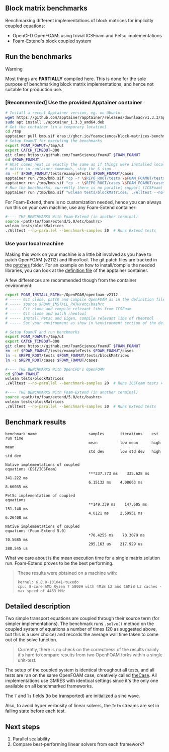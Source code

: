 ## Block matrix benchmarks

Benchmarking different implementations of block matrices for implicitly 
coupled equations:

- OpenCFD OpenFOAM: using trivial ICSFoam and Petsc implementations
- Foam-Extend's block coupled system

## Run the benchmarks

> [!WARNING]
> Most things are **PARTIALLY** compiled here. This is done for the sole purpose
> of benchmarking block matrix implementations, and hence not suitable for
> production use.

### [Recommended] Use the provided Apptainer container

```bash
# Install a recent Apptainer version, eg. on Ubuntu:
wget https://github.com/apptainer/apptainer/releases/download/v1.3.3/apptainer_1.3.3_amd64.deb
sudo apt install ./apptainer_1.3.3_amd64.deb
# Get the container [in a temporary location]
cd /tmp
apptainer pull bmb.sif oras://ghcr.io/foamscience/block-matrices-benchmark
# Setup foamUT for executing the benchmarks
export FOAM_FOAMUT=/tmp/ut
export CATCH_TIMEOUT=300
git clone https://github.com/FoamScience/foamUT $FOAM_FOAMUT
cd $FOAM_FOAMUT
# What comes next is exactly the same as if things were installed locally
# notice in container commands, skip the $ sign
rm -rf $FOAM_FOAMUT/tests/exampleTests $FOAM_FOAMUT/cases
apptainer run /tmp/bmb.sif "cp -r \$REPO_ROOT/tests \$FOAM_FOAMUT/tests/blockMatrices"
apptainer run /tmp/bmb.sif "cp -r \$REPO_ROOT/cases \$FOAM_FOAMUT/cases"
# Run the benchmarks, currently there is no parallel support (ICSFoam)
apptainer run /tmp/bmb.sif "wclean tests/blockMatrices; ./Alltest --no-parallel --benchmark-samples 20"
```

For Foam-Extend, there is no customization needed, hence you can always run this
on your own machine, use any Foam-Extend container:
```bash
#---- THE BENCHMARKS With Foam-Extend (in another terminal)
source <path/to/foam/extend/5.0/etc/bashrc>
wclean tests/blockMatrices
./Alltest --no-parallel --benchmark-samples 20  # Runs Extend tests
```

### Use your local machine

Making this work on your machine is a little bit involved as you have to patch OpenFOAM (v2112) and RheoTool.
The git patch files are tracked in the [patches](pactches)
folder. For an example on how to install/compile the needed libraries, you can look at the
[definition file](build/container.def) of the apptainer container.

A few differences are recommended though from the container environment:

```bash
export FOAM_INSTALL_PATH=~/OpenFOAM/openfoam-v2112
# ----- Git clone, patch and compile OpenFOAM as in the definition file
# ----- source $FOAM_INSTALL_PATH/etc/bashrc
# ----- Git clone and compile relevant libs from ICSFoam
# ----- Git clone and patch rheotool
# ----- Install Petsc and Eigen, compile relevant libs of rheotool
# ----- Set your environment as show in %environment section of the definition file

# Setup foamUT and run benchmarks
export FOAM_FOAMUT=/tmp/ut
export CATCH_TIMEOUT=300
git clone https://github.com/FoamScience/foamUT $FOAM_FOAMUT
rm -rf $FOAM_FOAMUT/tests/exampleTests $FOAM_FOAMUT/cases
ln -s $REPO_ROOT/tests $FOAM_FOAMUT/tests/blockMatrices
ln -s $REPO_ROOT/cases $FOAM_FOAMUT/cases

#---- THE BENCHMARKS With OpenCFD's OpenFOAM
cd $FOAM_FOAMUT
wclean tests/blockMatrices
./Alltest --no-parallel --benchmark-samples 20  # Runs ICSFoam tests + RheoTool

#---- THE BENCHMARKS With Foam-Extend (in another terminal)
source <path/to/foam/extend/5.0/etc/bashrc>
wclean tests/blockMatrices
./Alltest --no-parallel --benchmark-samples 20  # Runs Extend tests
```

## Benchmark results

```
benchmark name                       samples       iterations    est run time
                                     mean          low mean      high mean
                                     std dev       low std dev   high std dev

Native implementations of coupled 
equations (ESI/ICSFoam)
                                     ***337.773 ms    335.628 ms    341.222 ms 
                                     6.15132 ms    4.08663 ms    8.66035 ms

PetSc implementation of coupled                                                
equations
                                     **149.339 ms    147.605 ms    151.148 ms 
                                     4.0121 ms     2.59951 ms    6.26408 ms

Native implementations of coupled 
equations (Foam-Extend 5.0)
                                     *70.4255 ms    70.3079 ms    70.5685 ms 
                                     295.163 us    217.929 us    388.545 us
```
What we care about is the mean execution time for a single matrix solution run.
Foam-Extend proves to be the best performing.

> These results were obtained on a machine with:
> ```
> kernel: 6.8.0-101041-tuxedo
> cpu: 8-core AMD Ryzen 7 5800H with 4MiB L2 and 16MiB L3 caches - max speed of 4463 MHz
> ```

## Detailed description

Two simple transport equations are coupled through their source term (for simpler implementations).
The benchmark runs `.solve()` method on the coupled system of equations a number of times (20 as suggested
above, but this is a user choice)  and records the average wall time taken to come out of the solve function.

> Currently, there is no check on the correctness of the results mainly it's hard to compare results from
> two OpenFOAM forks within a single unit-test.

The setup of the coupled system is identical throughout all tests, and all tests are ran on the same OpenFOAM
case, creatively called [theCase](cases/theCase). All implementations use GMRES with identical settings since
it's the only one available on all benchmarked frameworks.

The `T` and `Ts` fields (to be transported) are initialized a sine wave.

Also, to avoid hyper verbosity of linear solvers, the `Info` streams are set in failing state before each test.

## Next steps

1. Parallel scalability
1. Compare best-performing linear solvers from each framework?
